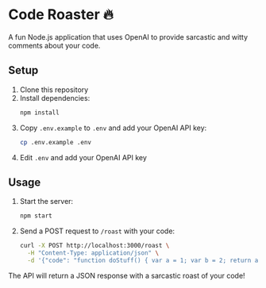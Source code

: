 # Code Roaster 🔥

A fun Node.js application that uses OpenAI to provide sarcastic and witty comments about your code.

## Setup

1. Clone this repository
2. Install dependencies:
   ```bash
   npm install
   ```
3. Copy `.env.example` to `.env` and add your OpenAI API key:
   ```bash
   cp .env.example .env
   ```
4. Edit `.env` and add your OpenAI API key

## Usage

1. Start the server:
   ```bash
   npm start
   ```

2. Send a POST request to `/roast` with your code:
   ```bash
   curl -X POST http://localhost:3000/roast \
     -H "Content-Type: application/json" \
     -d '{"code": "function doStuff() { var a = 1; var b = 2; return a + b; }"}'
   ```

The API will return a JSON response with a sarcastic roast of your code!
